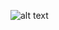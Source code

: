 ![alt text](https://github.com/ajit-kumar-azad/training/raw/master/Developing-Apps-with-AngularJS/images/howangulardoes.png "How we used to do?")
